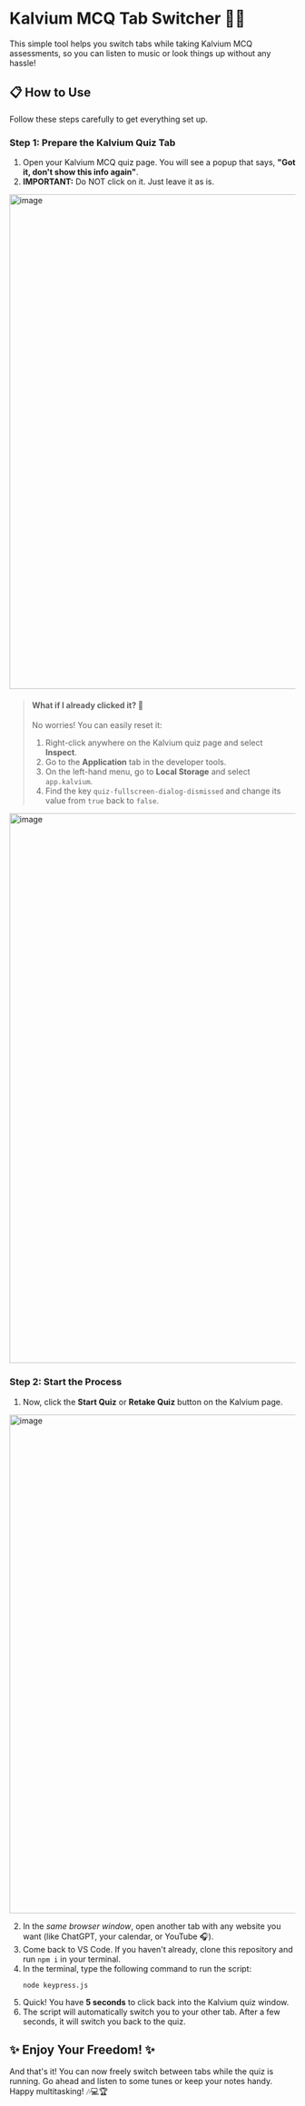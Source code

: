# Kalvium MCQ Tab Switcher 🚀🎉

This simple tool helps you switch tabs while taking Kalvium MCQ assessments, so you can listen to music or look things up without any hassle!

## 📋 How to Use

Follow these steps carefully to get everything set up.

### Step 1: Prepare the Kalvium Quiz Tab

1.  Open your Kalvium MCQ quiz page. You will see a popup that says, **"Got it, don't show this info again"**.
2.  **IMPORTANT:** Do NOT click on it. Just leave it as is.

<img width="1917" height="872" alt="image" src="https://github.com/user-attachments/assets/1747f4a7-19e8-49ed-a044-ddca992a2019" />


> #### What if I already clicked it? 🤔
> No worries! You can easily reset it:
> 1.  Right-click anywhere on the Kalvium quiz page and select **Inspect**.
> 2.  Go to the **Application** tab in the developer tools.
> 3.  On the left-hand menu, go to **Local Storage** and select `app.kalvium`.
> 4.  Find the key `quiz-fullscreen-dialog-dismissed` and change its value from `true` back to `false`.

<img width="1919" height="969" alt="image" src="https://github.com/user-attachments/assets/41faccc8-9e9a-41f3-a4bc-0f4671ed301f" />



### Step 2: Start the Process

1.  Now, click the **Start Quiz** or **Retake Quiz** button on the Kalvium page.

<img width="1903" height="879" alt="image" src="https://github.com/user-attachments/assets/8a34542d-2a36-4490-8180-80aa0e366cca" />

2.  In the *same browser window*, open another tab with any website you want (like ChatGPT, your calendar, or YouTube 🎧).
3.  Come back to VS Code. If you haven't already, clone this repository and run `npm i` in your terminal.
4.  In the terminal, type the following command to run the script:
    ```
    node keypress.js
    ```
5.  Quick! You have **5 seconds** to click back into the Kalvium quiz window.
6.  The script will automatically switch you to your other tab. After a few seconds, it will switch you back to the quiz.

## ✨ Enjoy Your Freedom! ✨

And that's it! You can now freely switch between tabs while the quiz is running. Go ahead and listen to some tunes or keep your notes handy. Happy multitasking! 🎶💻🏆

